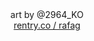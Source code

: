 <div align="center">
  art by @2964_KO
</div>
<div align="center">
  <img alt="" src= https://files.catbox.moe/h9jzoj.jpg>
</div>
<div align="center"> 
<a href="https://rentry.co/rafag">rentry.co / rafag</a>
</div> 

